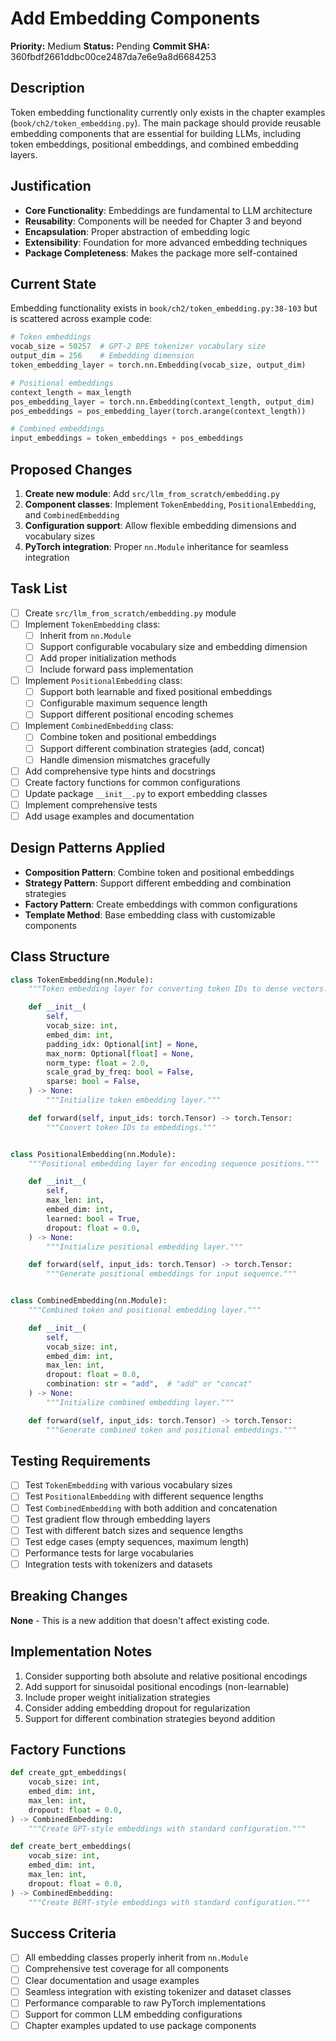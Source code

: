 # Add Embedding Components

**Priority:** Medium
**Status:** Pending
**Commit SHA:** 360fbdf2661ddbc00ce2487da7e6e9a8d6684253

## Description

Token embedding functionality currently only exists in the chapter examples (`book/ch2/token_embedding.py`). The main package should provide reusable embedding components that are essential for building LLMs, including token embeddings, positional embeddings, and combined embedding layers.

## Justification

- **Core Functionality**: Embeddings are fundamental to LLM architecture
- **Reusability**: Components will be needed for Chapter 3 and beyond
- **Encapsulation**: Proper abstraction of embedding logic
- **Extensibility**: Foundation for more advanced embedding techniques
- **Package Completeness**: Makes the package more self-contained

## Current State

Embedding functionality exists in `book/ch2/token_embedding.py:38-103` but is scattered across example code:

```python
# Token embeddings
vocab_size = 50257  # GPT-2 BPE tokenizer vocabulary size
output_dim = 256    # Embedding dimension
token_embedding_layer = torch.nn.Embedding(vocab_size, output_dim)

# Positional embeddings
context_length = max_length
pos_embedding_layer = torch.nn.Embedding(context_length, output_dim)
pos_embeddings = pos_embedding_layer(torch.arange(context_length))

# Combined embeddings
input_embeddings = token_embeddings + pos_embeddings
```

## Proposed Changes

1. **Create new module**: Add `src/llm_from_scratch/embedding.py`
2. **Component classes**: Implement `TokenEmbedding`, `PositionalEmbedding`, and `CombinedEmbedding`
3. **Configuration support**: Allow flexible embedding dimensions and vocabulary sizes
4. **PyTorch integration**: Proper `nn.Module` inheritance for seamless integration

## Task List

- [ ] Create `src/llm_from_scratch/embedding.py` module
- [ ] Implement `TokenEmbedding` class:
  - [ ] Inherit from `nn.Module`
  - [ ] Support configurable vocabulary size and embedding dimension
  - [ ] Add proper initialization methods
  - [ ] Include forward pass implementation
- [ ] Implement `PositionalEmbedding` class:
  - [ ] Support both learnable and fixed positional embeddings
  - [ ] Configurable maximum sequence length
  - [ ] Support different positional encoding schemes
- [ ] Implement `CombinedEmbedding` class:
  - [ ] Combine token and positional embeddings
  - [ ] Support different combination strategies (add, concat)
  - [ ] Handle dimension mismatches gracefully
- [ ] Add comprehensive type hints and docstrings
- [ ] Create factory functions for common configurations
- [ ] Update package `__init__.py` to export embedding classes
- [ ] Implement comprehensive tests
- [ ] Add usage examples and documentation

## Design Patterns Applied

- **Composition Pattern**: Combine token and positional embeddings
- **Strategy Pattern**: Support different embedding and combination strategies
- **Factory Pattern**: Create embeddings with common configurations
- **Template Method**: Base embedding class with customizable components

## Class Structure

```python
class TokenEmbedding(nn.Module):
    """Token embedding layer for converting token IDs to dense vectors."""

    def __init__(
        self,
        vocab_size: int,
        embed_dim: int,
        padding_idx: Optional[int] = None,
        max_norm: Optional[float] = None,
        norm_type: float = 2.0,
        scale_grad_by_freq: bool = False,
        sparse: bool = False,
    ) -> None:
        """Initialize token embedding layer."""

    def forward(self, input_ids: torch.Tensor) -> torch.Tensor:
        """Convert token IDs to embeddings."""


class PositionalEmbedding(nn.Module):
    """Positional embedding layer for encoding sequence positions."""

    def __init__(
        self,
        max_len: int,
        embed_dim: int,
        learned: bool = True,
        dropout: float = 0.0,
    ) -> None:
        """Initialize positional embedding layer."""

    def forward(self, input_ids: torch.Tensor) -> torch.Tensor:
        """Generate positional embeddings for input sequence."""


class CombinedEmbedding(nn.Module):
    """Combined token and positional embedding layer."""

    def __init__(
        self,
        vocab_size: int,
        embed_dim: int,
        max_len: int,
        dropout: float = 0.0,
        combination: str = "add",  # "add" or "concat"
    ) -> None:
        """Initialize combined embedding layer."""

    def forward(self, input_ids: torch.Tensor) -> torch.Tensor:
        """Generate combined token and positional embeddings."""
```

## Testing Requirements

- [ ] Test `TokenEmbedding` with various vocabulary sizes
- [ ] Test `PositionalEmbedding` with different sequence lengths
- [ ] Test `CombinedEmbedding` with both addition and concatenation
- [ ] Test gradient flow through embedding layers
- [ ] Test with different batch sizes and sequence lengths
- [ ] Test edge cases (empty sequences, maximum length)
- [ ] Performance tests for large vocabularies
- [ ] Integration tests with tokenizers and datasets

## Breaking Changes

**None** - This is a new addition that doesn't affect existing code.

## Implementation Notes

1. Consider supporting both absolute and relative positional encodings
2. Add support for sinusoidal positional encodings (non-learnable)
3. Include proper weight initialization strategies
4. Consider adding embedding dropout for regularization
5. Support for different combination strategies beyond addition

## Factory Functions

```python
def create_gpt_embeddings(
    vocab_size: int,
    embed_dim: int,
    max_len: int,
    dropout: float = 0.0,
) -> CombinedEmbedding:
    """Create GPT-style embeddings with standard configuration."""

def create_bert_embeddings(
    vocab_size: int,
    embed_dim: int,
    max_len: int,
    dropout: float = 0.0,
) -> CombinedEmbedding:
    """Create BERT-style embeddings with standard configuration."""
```

## Success Criteria

- [ ] All embedding classes properly inherit from `nn.Module`
- [ ] Comprehensive test coverage for all components
- [ ] Clear documentation and usage examples
- [ ] Seamless integration with existing tokenizer and dataset classes
- [ ] Performance comparable to raw PyTorch implementations
- [ ] Support for common LLM embedding configurations
- [ ] Chapter examples updated to use package components
